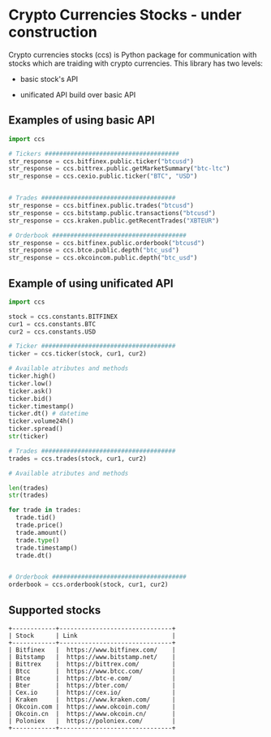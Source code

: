 # Crypto Currencies Stocks  - under construction

Crypto currencies stocks (ccs) is Python package for communication with stocks which are traiding with crypto currencies. This library has two levels:

* basic stock's API

* unificated API build over basic API

Examples of using basic API
---------------------------
```python
import ccs

# Tickers #####################################
str_response = ccs.bitfinex.public.ticker("btcusd")
str_response = ccs.bittrex.public.getMarketSummary("btc-ltc")
str_response = ccs.cexio.public.ticker("BTC", "USD")


# Trades #####################################
str_response = ccs.bitfinex.public.trades("btcusd")
str_response = ccs.bitstamp.public.transactions("btcusd")
str_response = ccs.kraken.public.getRecentTrades("XBTEUR")

# Orderbook #####################################
str_response = ccs.bitfinex.public.orderbook("btcusd")
str_response = ccs.btce.public.depth("btc_usd")
str_response = ccs.okcoincom.public.depth("btc_usd")
```
Example of using unificated API
-------------------------------
```python
import ccs

stock = ccs.constants.BITFINEX
cur1 = ccs.constants.BTC
cur2 = ccs.constants.USD

# Ticker #####################################
ticker = ccs.ticker(stock, cur1, cur2)

# Available atributes and methods
ticker.high()
ticker.low()
ticker.ask()
ticker.bid()
ticker.timestamp()
ticker.dt() # datetime
ticker.volume24h()
ticker.spread()
str(ticker)

# Trades #####################################
trades = ccs.trades(stock, cur1, cur2)

# Available atributes and methods

len(trades)
str(trades)

for trade in trades:
  trade.tid()
  trade.price()
  trade.amount()
  trade.type()
  trade.timestamp()
  trade.dt()


# Orderbook #####################################
orderbook = ccs.orderbook(stock, cur1, cur2)

```

Supported stocks
----------------

    +------------+-------------------------------+
    | Stock      | Link                          |
    +------------+-------------------------------+
    | Bitfinex   |  https://www.bitfinex.com/    |
    | Bitstamp   |  https://www.bitstamp.net/    |
    | Bittrex    |  https://bittrex.com/         |
    | Btcc       |  https://www.btcc.com/        |
    | Btce       |  https://btc-e.com/           |
    | Bter       |  https://bter.com/            |
    | Cex.io     |  https://cex.io/              |
    | Kraken     |  https://www.kraken.com/      |
    | Okcoin.com |  https://www.okcoin.com/      |
    | Okcoin.cn  |  https://www.okcoin.cn/       |
    | Poloniex   |  https://poloniex.com/        |
    +------------+-------------------------------+
